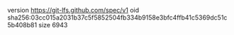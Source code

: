 version https://git-lfs.github.com/spec/v1
oid sha256:03cc015a2031b37c5f5852504fb334b9158e3bfc4ffb41c5369dc51c5b408b81
size 6943
